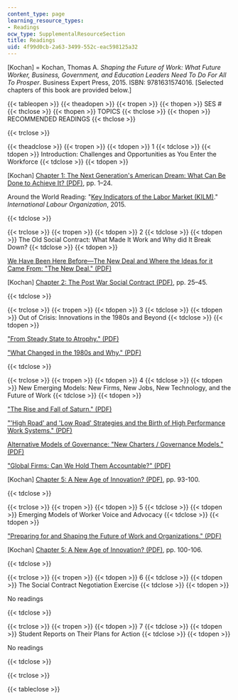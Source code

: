 ```yaml
---
content_type: page
learning_resource_types:
- Readings
ocw_type: SupplementalResourceSection
title: Readings
uid: 4f99d0cb-2a63-3499-552c-eac598125a32
---
```


\[Kochan\] = Kochan, Thomas A. _Shaping the Future of Work: What Future Worker, Business, Government, and Education Leaders Need To Do For All To Prosper_. Business Expert Press, 2015. ISBN: 9781631574016. \[Selected chapters of this book are provided below.\]

{{< tableopen >}}
{{< theadopen >}}
{{< tropen >}}
{{< thopen >}}
SES #
{{< thclose >}}
{{< thopen >}}
TOPICS
{{< thclose >}}
{{< thopen >}}
RECOMMENDED READINGS
{{< thclose >}}

{{< trclose >}}

{{< theadclose >}}
{{< tropen >}}
{{< tdopen >}}
1
{{< tdclose >}}
{{< tdopen >}}
Introduction: Challenges and Opportunities as You Enter the Workforce
{{< tdclose >}}
{{< tdopen >}}


\[Kochan\] [Chapter 1: The Next Generation's American Dream: What Can Be Done to Achieve It? (PDF)](/resources/res-15-003-shaping-the-future-of-work-15-662x-spring-2016/readings/MITRES_15_003S16_Chapter1.pdf), pp. 1–24.

Around the World Reading: "[Key Indicators of the Labor Market (KILM)](http://www.ilo.org/global/about-the-ilo/newsroom/news/WCMS_423596/lang--en/index.htm)." _International Labour Organization_, 2015.


{{< tdclose >}}

{{< trclose >}}
{{< tropen >}}
{{< tdopen >}}
2
{{< tdclose >}}
{{< tdopen >}}
The Old Social Contract: What Made It Work and Why did It Break Down?
{{< tdclose >}}
{{< tdopen >}}


[We Have Been Here Before—The New Deal and Where the Ideas for it Came From: "The New Deal." (PDF)](/resources/res-15-003-shaping-the-future-of-work-15-662x-spring-2016/readings/MITRES_15_003S16_newdeal.pdf)

\[Kochan\] [Chapter 2: The Post War Social Contract (PDF)](/resources/res-15-003-shaping-the-future-of-work-15-662x-spring-2016/readings/MITRES_15_003S16_Chapter2.pdf), pp. 25–45.


{{< tdclose >}}

{{< trclose >}}
{{< tropen >}}
{{< tdopen >}}
3
{{< tdclose >}}
{{< tdopen >}}
Out of Crisis: Innovations in the 1980s and Beyond
{{< tdclose >}}
{{< tdopen >}}


["From Steady State to Atrophy." (PDF)](/resources/res-15-003-shaping-the-future-of-work-15-662x-spring-2016/readings/MITRES_15_003S16_atrophy.pdf)

["What Changed in the 1980s and Why." (PDF)](/resources/res-15-003-shaping-the-future-of-work-15-662x-spring-2016/readings/MITRES_15_003S16_1980s.pdf)


{{< tdclose >}}

{{< trclose >}}
{{< tropen >}}
{{< tdopen >}}
4
{{< tdclose >}}
{{< tdopen >}}
New Emerging Models: New Firms, New Jobs, New Technology, and the Future of Work
{{< tdclose >}}
{{< tdopen >}}


["The Rise and Fall of Saturn." (PDF)](/resources/res-15-003-shaping-the-future-of-work-15-662x-spring-2016/readings/MITRES_15_003S16_saturn.pdf)

["'High Road' and 'Low Road' Strategies and the Birth of High Performance Work Systems." (PDF)](/resources/res-15-003-shaping-the-future-of-work-15-662x-spring-2016/readings/MITRES_15_003S16_worksys.pdf)

[Alternative Models of Governance: "New Charters / Governance Models." (PDF)](/resources/res-15-003-shaping-the-future-of-work-15-662x-spring-2016/readings/MITRES_15_003S16_govnmdl.pdf)

["Global Firms: Can We Hold Them Accountable?" (PDF)](/resources/res-15-003-shaping-the-future-of-work-15-662x-spring-2016/readings/MITRES_15_003S16_global.pdf)

\[Kochan\] [Chapter 5: A New Age of Innovation? (PDF)](/resources/res-15-003-shaping-the-future-of-work-15-662x-spring-2016/readings/MITRES_15_003S16_Chapter5.pdf), pp. 93-100.


{{< tdclose >}}

{{< trclose >}}
{{< tropen >}}
{{< tdopen >}}
5
{{< tdclose >}}
{{< tdopen >}}
Emerging Models of Worker Voice and Advocacy
{{< tdclose >}}
{{< tdopen >}}


["Preparing for and Shaping the Future of Work and Organizations." (PDF)](/resources/res-15-003-shaping-the-future-of-work-15-662x-spring-2016/readings/MITRES_15_003S16_futurewrk.pdf)

\[Kochan\] [Chapter 5: A New Age of Innovation? (PDF)](/resources/res-15-003-shaping-the-future-of-work-15-662x-spring-2016/readings/MITRES_15_003S16_pp100-106.pdf), pp. 100-106.


{{< tdclose >}}

{{< trclose >}}
{{< tropen >}}
{{< tdopen >}}
6
{{< tdclose >}}
{{< tdopen >}}
The Social Contract Negotiation Exercise
{{< tdclose >}}
{{< tdopen >}}


No readings


{{< tdclose >}}

{{< trclose >}}
{{< tropen >}}
{{< tdopen >}}
7
{{< tdclose >}}
{{< tdopen >}}
Student Reports on Their Plans for Action
{{< tdclose >}}
{{< tdopen >}}


No readings


{{< tdclose >}}

{{< trclose >}}

{{< tableclose >}}